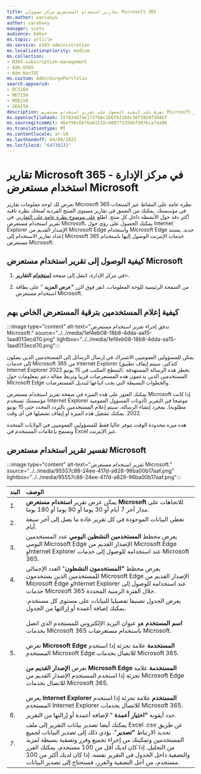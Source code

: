 ```yaml
---
title: تقارير استخدام المستعرض مركز مسؤولي Microsoft 365
ms.author: waxiaoyu
author: sarahwxy
manager: scotv
audience: Admin
ms.topic: article
ms.service: o365-administration
ms.localizationpriority: medium
ms.collection:
- M365-subscription-management
- Adm_O365
- Adm_NonTOC
ms.custom: AdminSurgePortfolio
search.appverid:
- BCS160
- MET150
- MOE150
- GEA150
description: تعرف على كيفية الحصول على تقرير استخدام مستعرض Microsoft باستخدام لوحة معلومات تقارير Microsoft 365 في مركز مسؤولي Microsoft 365.
ms.openlocfilehash: 32f834874e17376bc1b6fb2188c36f2959f504bf
ms.sourcegitcommit: 46e796c6b76a01516c48977335bbf5076ca74a06
ms.translationtype: MT
ms.contentlocale: ar-SA
ms.lasthandoff: 04/09/2022
ms.locfileid: "64738233"
---
```

# <a name="microsoft-365-reports-in-the-admin-center---microsoft-browser-usage"></a>تقارير Microsoft 365 في مركز الإدارة - استخدام مستعرض Microsoft

تعرض لك لوحة معلومات تقارير Microsoft 365 نظرة عامة على النشاط عبر المنتجات في مؤسستك. يمكنك من التعمق في تقارير مستوى المنتج الفردية لمنحك نظرة ثاقبة أكثر دقة حول الأنشطة داخل كل منتج. اطلع [على موضوع نظرة عامة على التقارير](activity-reports.md). في تقرير استخدام مستعرض Microsoft، يمكنك الحصول على رؤى حول Internet Explorer الإصدار القديم من Microsoft Edge واستخدام Microsoft Edge جديد. يستند إعداد تقارير الاستخدام إلى Microsoft 365 خدمات الإنترنت الوصول إليها باستخدام مستعرض Microsoft.

## <a name="how-to-get-to-the-microsoft-browser-usage-report"></a>كيفية الوصول إلى تقرير استخدام مستعرض Microsoft

1. في مركز الإدارة، انتقل إلى صفحة <b><a href="https://go.microsoft.com/fwlink/p/?linkid=2074756" target="_blank">استخدام</a></b> **التقارير**\>.

2. من الصفحة الرئيسية للوحة المعلومات، انقر فوق الزر **"عرض المزيد** " على بطاقة استخدام مستعرض Microsoft.

## <a name="how-to-notify-users-to-upgrade-their-browser"></a>كيفية إعلام المستخدمين بترقية المستعرض الخاص بهم

:::image type="content" alt-text="تدفق إجراء تقرير استخدام مستعرض Microsoft." source="../../media/1ef4eb08-18b8-4dda-aa15-1aad013ecd70.png" lightbox="../../media/1ef4eb08-18b8-4dda-aa15-1aad013ecd70.png":::

يمكن للمسؤولين العموميين الاشتراك في إرسال الرسائل إلى المستخدمين الذين يصلون إلى خدمات Microsoft 365 من Internet Explorer (كتذكير، سيتم إيقاف تطبيق Internet Explorer لسطح المكتب في 15 يونيو 2022). تخطر هذه الرسالة المستهدفة المستخدمين الذين يدعمون هذه المستعرضات قريبا وتربط مقالة دعم بمعلومات حول Microsoft Edge والخطوات البسيطة التي يجب اتباعها لتبديل المستعرضات. 

يمكنك العثور على هذه الميزة في صفحة تقرير استخدام مستعرض Microsoft إذا كانت مؤسستك تستخدم Internet Explorer موضحا في التقرير (أذونات المسؤول العمومية مطلوبة). بمجرد إنشاء الرسالة، سيتم إعلام المستخدمين بالتردد المحدد حتى 15 يونيو 2022. يمكنك تشغيل هذه الميزة أو إيقاف تشغيلها في أي وقت.

هذه ميزة محدودة الوقت تتوفر حاليا فقط للمسؤولين العموميين في الولايات المتحدة وتسمح بإعلامات المستخدم في Excel عبر الإنترنت.

## <a name="interpret-the-microsoft-browser-usage-report"></a>تفسير تقرير استخدام مستعرض Microsoft

:::image type="content" alt-text="تقرير استخدام مستعرض Microsoft." source="../../media/95557c88-24ee-417d-a828-96ba00b17aaf.png" lightbox="../../media/95557c88-24ee-417d-a828-96ba00b17aaf.png":::

|البند|الوصف|
|:-----|:-----|
|1. |يمكن عرض تقرير **استخدام مستعرض Microsoft** للاتجاهات على مدار آخر 7 أيام أو 30 يوما أو 90 يوما أو 180 يوما. |
|2. |تغطي البيانات الموجودة في كل تقرير عادة ما يصل إلى آخر سبعة أيام. |
|3. |يعرض مخطط **المستخدمين النشطين اليومي** عدد المستخدمين اليومي Microsoft Edge الإصدار القديم من Microsoft Edge وInternet Explorer عند استخدامه للوصول إلى خدمات Microsoft 365. |
|4. |يعرض مخطط **"المستخدمون النشطون**" العدد الإجمالي للمستخدمين الذين يستخدمون Microsoft Edge الإصدار القديم من Microsoft Edge وInternet Explorer عند استخدامه للوصول إلى خدمات Microsoft 365 خلال الفترة الزمنية المحددة. |
|5. |يعرض الجدول تصنيفا تفصيليا للبيانات على مستوى كل مستخدم. يمكنك إضافة أعمدة أو إزالتها من الجدول. <br/><br/>**اسم المستخدم** هو عنوان البريد الإلكتروني للمستخدم الذي اتصل بخدمات Microsoft 365 باستخدام مستعرضات Microsoft.<br><br/>تعرض **Microsoft Edge المستخدمة** علامة تجزئة إذا استخدم المستخدم Microsoft Edge للاتصال بخدمات Microsoft 365.<br/><br/>تعرض **الإصدار القديم من Microsoft Edge المستخدمة** علامة تجزئة إذا استخدم المستخدم الإصدار القديم من Microsoft Edge للاتصال بخدمات Microsoft 365.<br/><br/>يعرض **Internet Explorer المستخدم** علامة تجزئة إذا استخدم المستخدم Internet Explorer للاتصال بخدمات Microsoft 365. |
|6. |حدد أيقونة **"اختيار أعمدة** " لإضافة أعمدة أو إزالتها من التقرير.|
|7. |يمكنك أيضا تصدير بيانات التقرير إلى ملف Excel .csv عن طريق تحديد الارتباط **"تصدير**". يؤدي ذلك إلى تصدير البيانات لجميع المستخدمين وتمكينك من إجراء تجميع وفرز وتصفية بسيطة لمزيد من التحليل. إذا كان لديك أقل من 100 مستخدم، يمكنك الفرز والتصفية داخل الجدول في التقرير نفسه. إذا كان لديك أكثر من 100 مستخدم، من أجل التصفية والفرز، فستحتاج إلى تصدير البيانات.|
